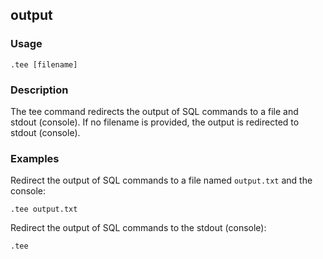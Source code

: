 ## output

### Usage

```text
.tee [filename]
```

### Description

The tee command redirects the output of SQL commands to a file and stdout (console). If no filename is provided, the
output is redirected to stdout (console).

### Examples

Redirect the output of SQL commands to a file named `output.txt` and the console:

```text
.tee output.txt
```

Redirect the output of SQL commands to the stdout (console):

```text
.tee
```
